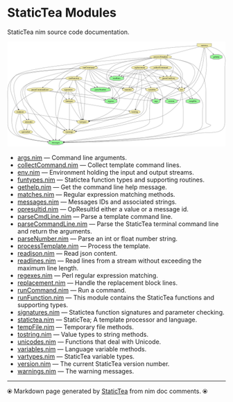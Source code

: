 # StaticTea Modules

StaticTea nim source code documentation.


[![Module Dependencies](staticteadep.svg)](#)

* [args.nim](args.md) &mdash; Command line arguments.
* [collectCommand.nim](collectCommand.md) &mdash; Collect template command lines.
* [env.nim](env.md) &mdash; Environment holding the input and output streams.
* [funtypes.nim](funtypes.md) &mdash; Statictea function types and supporting routines.
* [gethelp.nim](gethelp.md) &mdash; Get the command line help message.
* [matches.nim](matches.md) &mdash; Regular expression matching methods.
* [messages.nim](messages.md) &mdash; Messages IDs and associated strings.
* [opresultid.nim](opresultid.md) &mdash; OpResultId either a value or a message id.
* [parseCmdLine.nim](parseCmdLine.md) &mdash; Parse a template command line.
* [parseCommandLine.nim](parseCommandLine.md) &mdash; Parse the StaticTea terminal command line and return the arguments.
* [parseNumber.nim](parseNumber.md) &mdash; Parse an int or float number string.
* [processTemplate.nim](processTemplate.md) &mdash; Process the template.
* [readjson.nim](readjson.md) &mdash; Read json content.
* [readlines.nim](readlines.md) &mdash; Read lines from a stream without exceeding the maximum line
length.
* [regexes.nim](regexes.md) &mdash; Perl regular expression matching.
* [replacement.nim](replacement.md) &mdash; Handle the replacement block lines.
* [runCommand.nim](runCommand.md) &mdash; Run a command.
* [runFunction.nim](runFunction.md) &mdash; This module contains the StaticTea functions and supporting types.
* [signatures.nim](signatures.md) &mdash; Statictea function signatures and parameter checking.
* [statictea.nim](statictea.md) &mdash; StaticTea; A template processor and language.
* [tempFile.nim](tempFile.md) &mdash; Temporary file methods.
* [tostring.nim](tostring.md) &mdash; Value types to string methods.
* [unicodes.nim](unicodes.md) &mdash; Functions that deal with Unicode.
* [variables.nim](variables.md) &mdash; Language variable methods.
* [vartypes.nim](vartypes.md) &mdash; StaticTea variable types.
* [version.nim](version.md) &mdash; The current StaticTea version number.
* [warnings.nim](warnings.md) &mdash; The warning messages.

---
⦿ Markdown page generated by [StaticTea](https://github.com/flenniken/statictea/) from nim doc comments. ⦿
